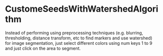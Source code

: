 # CustomeSeedsWithWatershedAlgorithm
Instead of performing using preprocessing  techniques (e.g. blurring, thresholding, distance transform, etc to find markers and use watershed) for image segmentation, just select different colors using num keys 1 to 9 and just click on the area to segment.

